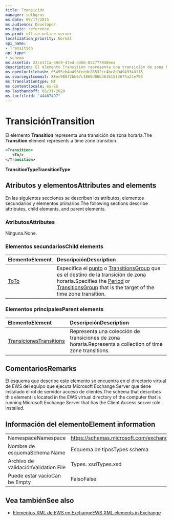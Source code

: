 ```yaml
---
title: Transición
manager: sethgros
ms.date: 09/17/2015
ms.audience: Developer
ms.topic: reference
ms.prod: office-online-server
localization_priority: Normal
api_name:
- Transition
api_type:
- schema
ms.assetid: 23ce171a-a9c9-47ed-a366-822777048eea
description: El elemento Transition representa una transición de zona horaria.
ms.openlocfilehash: 05495eb4a493feedc88532cc4bc8b949493481f5
ms.sourcegitcommit: 88ec988f2bb67c1866d06b361615f3674a24e795
ms.translationtype: MT
ms.contentlocale: es-ES
ms.lasthandoff: 05/31/2020
ms.locfileid: "44467497"
---
```

# <a name="transition"></a><span data-ttu-id="a36dd-103">Transición</span><span class="sxs-lookup"><span data-stu-id="a36dd-103">Transition</span></span>

<span data-ttu-id="a36dd-104">El elemento **Transition** representa una transición de zona horaria.</span><span class="sxs-lookup"><span data-stu-id="a36dd-104">The **Transition** element represents a time zone transition.</span></span> 
  
```xml
<Transition>
   <To/>
</Transition>
```

 <span data-ttu-id="a36dd-105">**TransitionType**</span><span class="sxs-lookup"><span data-stu-id="a36dd-105">**TransitionType**</span></span>
## <a name="attributes-and-elements"></a><span data-ttu-id="a36dd-106">Atributos y elementos</span><span class="sxs-lookup"><span data-stu-id="a36dd-106">Attributes and elements</span></span>

<span data-ttu-id="a36dd-107">En las siguientes secciones se describen los atributos, elementos secundarios y elementos primarios.</span><span class="sxs-lookup"><span data-stu-id="a36dd-107">The following sections describe attributes, child elements, and parent elements.</span></span>
  
### <a name="attributes"></a><span data-ttu-id="a36dd-108">Atributos</span><span class="sxs-lookup"><span data-stu-id="a36dd-108">Attributes</span></span>

<span data-ttu-id="a36dd-109">Ninguna.</span><span class="sxs-lookup"><span data-stu-id="a36dd-109">None.</span></span>
  
### <a name="child-elements"></a><span data-ttu-id="a36dd-110">Elementos secundarios</span><span class="sxs-lookup"><span data-stu-id="a36dd-110">Child elements</span></span>

|<span data-ttu-id="a36dd-111">**Elemento**</span><span class="sxs-lookup"><span data-stu-id="a36dd-111">**Element**</span></span>|<span data-ttu-id="a36dd-112">**Descripción**</span><span class="sxs-lookup"><span data-stu-id="a36dd-112">**Description**</span></span>|
|:-----|:-----|
|[<span data-ttu-id="a36dd-113">To</span><span class="sxs-lookup"><span data-stu-id="a36dd-113">To</span></span>](to.md) <br/> |<span data-ttu-id="a36dd-114">Especifica el [punto](period.md) o [TransitionsGroup](transitionsgroup.md) que es el destino de la transición de zona horaria.</span><span class="sxs-lookup"><span data-stu-id="a36dd-114">Specifies the [Period](period.md) or [TransitionsGroup](transitionsgroup.md) that is the target of the time zone transition.</span></span>  <br/> |
   
### <a name="parent-elements"></a><span data-ttu-id="a36dd-115">Elementos principales</span><span class="sxs-lookup"><span data-stu-id="a36dd-115">Parent elements</span></span>

|<span data-ttu-id="a36dd-116">**Elemento**</span><span class="sxs-lookup"><span data-stu-id="a36dd-116">**Element**</span></span>|<span data-ttu-id="a36dd-117">**Descripción**</span><span class="sxs-lookup"><span data-stu-id="a36dd-117">**Description**</span></span>|
|:-----|:-----|
|[<span data-ttu-id="a36dd-118">Transiciones</span><span class="sxs-lookup"><span data-stu-id="a36dd-118">Transitions</span></span>](transitions.md) <br/> |<span data-ttu-id="a36dd-119">Representa una colección de transiciones de zona horaria.</span><span class="sxs-lookup"><span data-stu-id="a36dd-119">Represents a collection of time zone transitions.</span></span>  <br/> |
   
## <a name="remarks"></a><span data-ttu-id="a36dd-120">Comentarios</span><span class="sxs-lookup"><span data-stu-id="a36dd-120">Remarks</span></span>

<span data-ttu-id="a36dd-121">El esquema que describe este elemento se encuentra en el directorio virtual de EWS del equipo que ejecuta Microsoft Exchange Server que tiene instalado el rol de servidor acceso de clientes.</span><span class="sxs-lookup"><span data-stu-id="a36dd-121">The schema that describes this element is located in the EWS virtual directory of the computer that is running Microsoft Exchange Server that has the Client Access server role installed.</span></span>
  
## <a name="element-information"></a><span data-ttu-id="a36dd-122">Información del elemento</span><span class="sxs-lookup"><span data-stu-id="a36dd-122">Element information</span></span>

|||
|:-----|:-----|
|<span data-ttu-id="a36dd-123">Namespace</span><span class="sxs-lookup"><span data-stu-id="a36dd-123">Namespace</span></span>  <br/> |https://schemas.microsoft.com/exchange/services/2006/types  <br/> |
|<span data-ttu-id="a36dd-124">Nombre de esquema</span><span class="sxs-lookup"><span data-stu-id="a36dd-124">Schema Name</span></span>  <br/> |<span data-ttu-id="a36dd-125">Esquema de tipos</span><span class="sxs-lookup"><span data-stu-id="a36dd-125">Types schema</span></span>  <br/> |
|<span data-ttu-id="a36dd-126">Archivo de validación</span><span class="sxs-lookup"><span data-stu-id="a36dd-126">Validation File</span></span>  <br/> |<span data-ttu-id="a36dd-127">Types. xsd</span><span class="sxs-lookup"><span data-stu-id="a36dd-127">Types.xsd</span></span>  <br/> |
|<span data-ttu-id="a36dd-128">Puede estar vacío</span><span class="sxs-lookup"><span data-stu-id="a36dd-128">Can be Empty</span></span>  <br/> |<span data-ttu-id="a36dd-129">Falso</span><span class="sxs-lookup"><span data-stu-id="a36dd-129">False</span></span>  <br/> |
   
## <a name="see-also"></a><span data-ttu-id="a36dd-130">Vea también</span><span class="sxs-lookup"><span data-stu-id="a36dd-130">See also</span></span>



- [<span data-ttu-id="a36dd-131">Elementos XML de EWS en Exchange</span><span class="sxs-lookup"><span data-stu-id="a36dd-131">EWS XML elements in Exchange</span></span>](ews-xml-elements-in-exchange.md)

